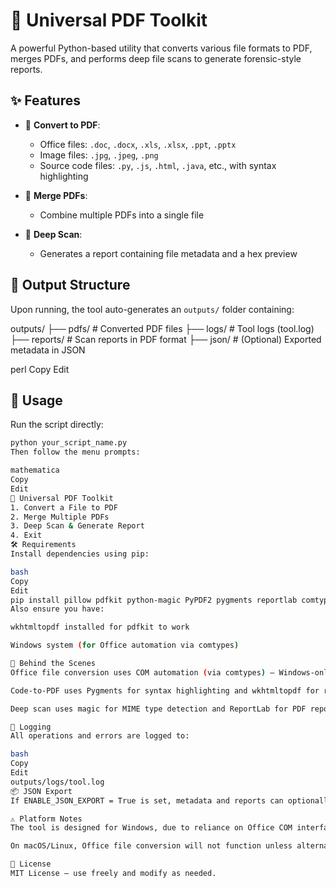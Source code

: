 # 🧰 Universal PDF Toolkit

A powerful Python-based utility that converts various file formats to PDF, merges PDFs, and performs deep file scans to generate forensic-style reports.

## ✨ Features

- 📄 **Convert to PDF**:
  - Office files: `.doc`, `.docx`, `.xls`, `.xlsx`, `.ppt`, `.pptx`
  - Image files: `.jpg`, `.jpeg`, `.png`
  - Source code files: `.py`, `.js`, `.html`, `.java`, etc., with syntax highlighting

- 📑 **Merge PDFs**:
  - Combine multiple PDFs into a single file

- 🧪 **Deep Scan**:
  - Generates a report containing file metadata and a hex preview

## 📁 Output Structure

Upon running, the tool auto-generates an `outputs/` folder containing:

outputs/
├── pdfs/ # Converted PDF files
├── logs/ # Tool logs (tool.log)
├── reports/ # Scan reports in PDF format
├── json/ # (Optional) Exported metadata in JSON

perl
Copy
Edit

## 🚀 Usage

Run the script directly:

```bash
python your_script_name.py
Then follow the menu prompts:

mathematica
Copy
Edit
📌 Universal PDF Toolkit
1. Convert a File to PDF
2. Merge Multiple PDFs
3. Deep Scan & Generate Report
4. Exit
🛠 Requirements
Install dependencies using pip:

bash
Copy
Edit
pip install pillow pdfkit python-magic PyPDF2 pygments reportlab comtypes
Also ensure you have:

wkhtmltopdf installed for pdfkit to work

Windows system (for Office automation via comtypes)

🧠 Behind the Scenes
Office file conversion uses COM automation (via comtypes) — Windows-only

Code-to-PDF uses Pygments for syntax highlighting and wkhtmltopdf for rendering

Deep scan uses magic for MIME type detection and ReportLab for PDF report generation

📝 Logging
All operations and errors are logged to:

bash
Copy
Edit
outputs/logs/tool.log
📦 JSON Export
If ENABLE_JSON_EXPORT = True is set, metadata and reports can optionally be exported to outputs/json/.

⚠️ Platform Notes
The tool is designed for Windows, due to reliance on Office COM interfaces.

On macOS/Linux, Office file conversion will not function unless alternatives are implemented (e.g., LibreOffice via subprocess).

📃 License
MIT License — use freely and modify as needed.
